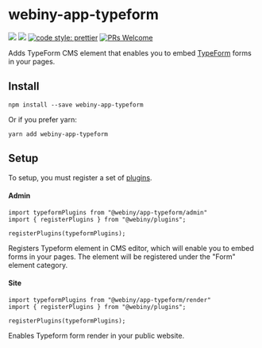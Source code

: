 # webiny-app-typeform
[![](https://img.shields.io/npm/dw/webiny-app-typeform.svg)](https://www.npmjs.com/package/webiny-app-typeform) 
[![](https://img.shields.io/npm/v/webiny-app-typeform.svg)](https://www.npmjs.com/package/webiny-app-typeform)
[![code style: prettier](https://img.shields.io/badge/code_style-prettier-ff69b4.svg?style=flat-square)](https://github.com/prettier/prettier)
[![PRs Welcome](https://img.shields.io/badge/PRs-welcome-brightgreen.svg?style=flat-square)](http://makeapullrequest.com)

Adds TypeForm CMS element that enables you to embed 
[TypeForm](https://www.typeform.com/) forms in your pages. 
  
## Install
```
npm install --save webiny-app-typeform
```

Or if you prefer yarn: 
```
yarn add webiny-app-typeform
```

## Setup
To setup, you must register a set of [plugins](https://docs.webiny.com/docs/developer-tutorials/plugins-crash-course).

#### Admin

```
import typeformPlugins from "@webiny/app-typeform/admin"
import { registerPlugins } from "@webiny/plugins";

registerPlugins(typeformPlugins);
```

Registers Typeform element in CMS editor, which will enable you to embed forms in your pages. 
The element will be registered under the "Form" element category.

#### Site
```
import typeformPlugins from "@webiny/app-typeform/render"
import { registerPlugins } from "@webiny/plugins";

registerPlugins(typeformPlugins);
```

Enables Typeform form render in your public website.

